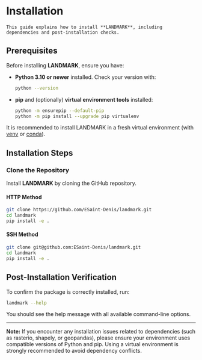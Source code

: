# Installation

```{note}
This guide explains how to install **LANDMARK**, including dependencies and post-installation checks.
```

## Prerequisites

Before installing **LANDMARK**, ensure you have:

- **Python 3.10 or newer** installed. Check your version with:

  ```bash
  python --version
  ```

- **pip** and (optionally) **virtual environment tools** installed:

  ```bash
  python -m ensurepip --default-pip
  python -m pip install --upgrade pip virtualenv
  ```

It is recommended to install LANDMARK in a fresh virtual environment (with [venv](https://docs.python.org/3/library/venv.html) or [conda](https://docs.conda.io/en/latest/)).

## Installation Steps

### Clone the Repository

Install **LANDMARK** by cloning the GitHub repository.

#### HTTP Method

```bash
git clone https://github.com/ESaint-Denis/landmark.git
cd landmark
pip install -e .
```

#### SSH Method

```bash
git clone git@github.com:ESaint-Denis/landmark.git
cd landmark
pip install -e .
```

## Post-Installation Verification

To confirm the package is correctly installed, run:

```bash
landmark --help
```

You should see the help message with all available command-line options.

---

**Note:** If you encounter any installation issues related to dependencies (such as rasterio, shapely, or geopandas), please ensure your environment uses compatible versions of Python and pip. Using a virtual environment is strongly recommended to avoid dependency conflicts.

